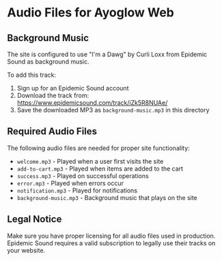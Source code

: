 # Audio Files for Ayoglow Web

## Background Music
The site is configured to use "I'm a Dawg" by Curli Loxx from Epidemic Sound as background music.

To add this track:
1. Sign up for an Epidemic Sound account
2. Download the track from: https://www.epidemicsound.com/track/iZk5R8NUAe/
3. Save the downloaded MP3 as `background-music.mp3` in this directory

## Required Audio Files
The following audio files are needed for proper site functionality:
- `welcome.mp3` - Played when a user first visits the site
- `add-to-cart.mp3` - Played when items are added to the cart
- `success.mp3` - Played on successful operations
- `error.mp3` - Played when errors occur
- `notification.mp3` - Played for notifications
- `background-music.mp3` - Background music that plays on the site

## Legal Notice
Make sure you have proper licensing for all audio files used in production.
Epidemic Sound requires a valid subscription to legally use their tracks on your website. 
